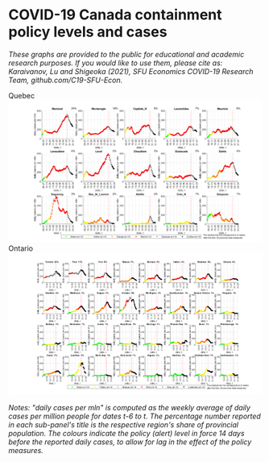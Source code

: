 # COVID-19 Canada containment policy levels and cases
*These graphs are provided to the public for educational and academic research purposes. If you would like to use them, please cite as: Karaivanov, Lu and Shigeoka (2021), SFU Economics COVID-19 Research Team, github.com/C19-SFU-Econ.*

Quebec
![Quebec](QC_1b.png?view=raw)
Ontario
![Ontario](ON_1b.png?view=raw)
<!--
Quebec (contemporaneous)
![Quebec](QC_1.png?view=raw)
Ontario (contemporaneous)
![Ontario](ON_1.png?view=raw)
-->
*Notes: "daily cases per mln" is computed as the weekly average of daily cases per million people for dates t-6 to t. The percentage number reported in each sub-panel's
title is the respective region's share of provincial population. The colours indicate the policy (alert) level in force 14 days before the reported daily cases, to allow for lag in the effect of the policy measures.*
